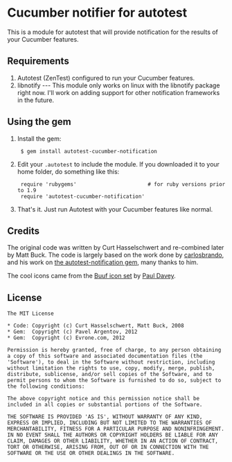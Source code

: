 # Cucumber notifier for autotest

This is a module for autotest that will provide notification for the results
of your Cucumber features.

## Requirements

1. Autotest (ZenTest) configured to run your Cucumber features.
2. libnotify --- This module only works on linux with the libnotify package
   right now. I'll work on adding support for other notification frameworks in
   the future.

## Using the gem

1. Install the gem:

        $ gem install autotest-cucumber-notification

2. Edit your `.autotest` to include the module. If you downloaded it to your
   home folder, do something like this:

        require 'rubygems'                       # for ruby versions prior to 1.9
        require 'autotest-cucumber-notification'

3. That's it. Just run Autotest with your Cucumber features like normal.

## Credits

The original code was written by Curt Hasselschwert and re-combined later by Matt Buck.
The code is largely based on the work done by [carlosbrando](https://github.com/carlosbrando),
and his work on [the autotest-notification gem](https://github.com/carlosbrando/autotest-notification),
many thanks to him.

The cool icons came from the [Buuf icon set](http://mattahan.deviantart.com/art/Buuf-37966044)
by [Paul Davey](http://mattahan.deviantart.com/).

## License

```
The MIT License

* Code: Copyright (c) Curt Hasselschwert, Matt Buck, 2008
* Gem:  Copyright (c) Pavel Argentov, 2012
* Gem:  Copyright (c) Evrone.com, 2012

Permission is hereby granted, free of charge, to any person obtaining
a copy of this software and associated documentation files (the
'Software'), to deal in the Software without restriction, including
without limitation the rights to use, copy, modify, merge, publish,
distribute, sublicense, and/or sell copies of the Software, and to
permit persons to whom the Software is furnished to do so, subject to
the following conditions:

The above copyright notice and this permission notice shall be
included in all copies or substantial portions of the Software.

THE SOFTWARE IS PROVIDED 'AS IS', WITHOUT WARRANTY OF ANY KIND,
EXPRESS OR IMPLIED, INCLUDING BUT NOT LIMITED TO THE WARRANTIES OF
MERCHANTABILITY, FITNESS FOR A PARTICULAR PURPOSE AND NONINFRINGEMENT.
IN NO EVENT SHALL THE AUTHORS OR COPYRIGHT HOLDERS BE LIABLE FOR ANY
CLAIM, DAMAGES OR OTHER LIABILITY, WHETHER IN AN ACTION OF CONTRACT,
TORT OR OTHERWISE, ARISING FROM, OUT OF OR IN CONNECTION WITH THE
SOFTWARE OR THE USE OR OTHER DEALINGS IN THE SOFTWARE.
```
